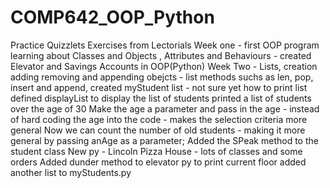 # COMP642_OOP_Python
Practice Quizzlets 
Exercises from Lectorials
 Week one - first OOP program learning about Classes and Objects , Attributes and Behaviours - created Elevator and Savings Accounts in OOP(Python)
 Week Two - Lists, creation adding removing and appending obejcts - list methods suchs as len, pop, insert and append, created myStudent list - not sure yet how to print list 
 defined displayList to display the list of students
 printed a list of students over the age of 30
Make the age a parameter and pass in the age - instead of hard coding the age into the code - makes the selection criteria more general 
Now we can count the number of old students - making it more general by passing anAge as a parameter; 
Added the SPeak method to the student class
New py - Lincoln Pizza House - lots of classes and some orders
Added dunder method to elevator py to print current floor
added another list to myStudents.py 
